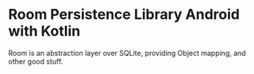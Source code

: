 # Room Persistence Library Android with Kotlin
 Room is an abstraction layer over SQLite, providing Object mapping, and other good stuff.
